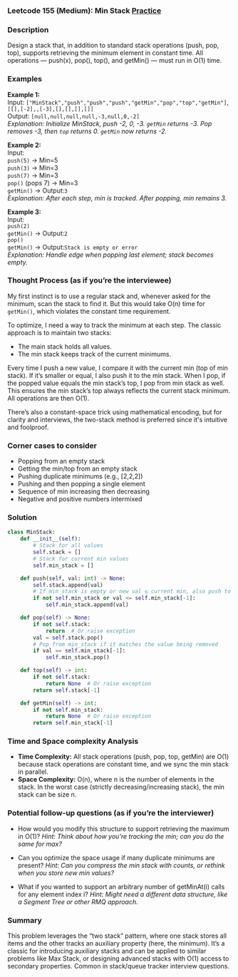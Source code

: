 ### Leetcode 155 (Medium): Min Stack [Practice](https://leetcode.com/problems/min-stack)

### Description  
Design a stack that, in addition to standard stack operations (push, pop, top), supports retrieving the minimum element in constant time. All operations — push(x), pop(), top(), and getMin() — must run in O(1) time.

### Examples  

**Example 1:**  
Input: `["MinStack","push","push","push","getMin","pop","top","getMin"]`, `[[],[-2],,[-3],[],[],[],[]]`  
Output: `[null,null,null,null,-3,null,0,-2]`  
*Explanation: Initialize MinStack, push -2, 0, -3. `getMin` returns -3. Pop removes -3, then `top` returns 0. `getMin` now returns -2.*

**Example 2:**  
Input:  
`push(5)` → Min=5  
`push(3)` → Min=3  
`push(7)` → Min=3  
`pop()` (pops 7) → Min=3  
`getMin()` → Output:`3`  
*Explanation: After each step, min is tracked. After popping, min remains 3.*

**Example 3:**  
Input:  
`push(2)`  
`getMin()` → Output:`2`  
`pop()`  
`getMin()` → Output:`Stack is empty or error`  
*Explanation: Handle edge when popping last element; stack becomes empty.*

### Thought Process (as if you’re the interviewee)  
My first instinct is to use a regular stack and, whenever asked for the minimum, scan the stack to find it. But this would take O(n) time for `getMin()`, which violates the constant time requirement.

To optimize, I need a way to track the minimum at each step. The classic approach is to maintain two stacks:
- The main stack holds all values.
- The min stack keeps track of the current minimums.

Every time I push a new value, I compare it with the current min (top of min stack). If it’s smaller or equal, I also push it to the min stack. When I pop, if the popped value equals the min stack’s top, I pop from min stack as well. This ensures the min stack’s top always reflects the current stack minimum. All operations are then O(1).

There’s also a constant-space trick using mathematical encoding, but for clarity and interviews, the two-stack method is preferred since it's intuitive and foolproof.

### Corner cases to consider  
- Popping from an empty stack
- Getting the min/top from an empty stack
- Pushing duplicate minimums (e.g., [2,2,2])
- Pushing and then popping a single element
- Sequence of min increasing then decreasing
- Negative and positive numbers intermixed

### Solution

```python
class MinStack:
    def __init__(self):
        # Stack for all values
        self.stack = []
        # Stack for current min values
        self.min_stack = []

    def push(self, val: int) -> None:
        self.stack.append(val)
        # If min_stack is empty or new val ≤ current min, also push to min_stack
        if not self.min_stack or val <= self.min_stack[-1]:
            self.min_stack.append(val)

    def pop(self) -> None:
        if not self.stack:
            return  # Or raise exception
        val = self.stack.pop()
        # Pop from min_stack if it matches the value being removed
        if val == self.min_stack[-1]:
            self.min_stack.pop()

    def top(self) -> int:
        if not self.stack:
            return None  # Or raise exception
        return self.stack[-1]

    def getMin(self) -> int:
        if not self.min_stack:
            return None  # Or raise exception
        return self.min_stack[-1]
```

### Time and Space complexity Analysis  

- **Time Complexity:** All stack operations (push, pop, top, getMin) are O(1) because stack operations are constant time, and we sync the min stack in parallel.
- **Space Complexity:** O(n), where n is the number of elements in the stack. In the worst case (strictly decreasing/increasing stack), the min stack can be size n.

### Potential follow-up questions (as if you’re the interviewer)  

- How would you modify this structure to support retrieving the maximum in O(1)?
  *Hint: Think about how you're tracking the min; can you do the same for max?*

- Can you optimize the space usage if many duplicate minimums are present?
  *Hint: Can you compress the min stack with counts, or rethink when you store new min values?*

- What if you wanted to support an arbitrary number of getMinAt(i) calls for any element index i?
  *Hint: Might need a different data structure, like a Segment Tree or other RMQ approach.*

### Summary
This problem leverages the “two stack” pattern, where one stack stores all items and the other tracks an auxiliary property (here, the minimum). It’s a classic for introducing auxiliary stacks and can be applied to similar problems like Max Stack, or designing advanced stacks with O(1) access to secondary properties. Common in stack/queue tracker interview questions.